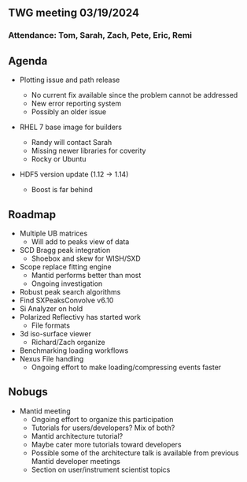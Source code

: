 ## TWG meeting 03/19/2024

### Attendance: Tom, Sarah, Zach, Pete, Eric, Remi

## Agenda
- Plotting issue and path release
  - No current fix available since the problem cannot be addressed
  - New error reporting system
  - Possibly an older issue
  
- RHEL 7 base image for builders
  - Randy will contact Sarah
  - Missing newer libraries for coverity
  - Rocky or Ubuntu
    
- HDF5 version update (1.12 -> 1.14)
  - Boost is far behind

## Roadmap
- Multiple UB matrices
  - Will add to peaks view of data
- SCD Bragg peak integration
   - Shoebox and skew for WISH/SXD
- Scope replace fitting engine
   - Mantid performs better than most
   - Ongoing investigation
- Robust peak search algorithms
- Find SXPeaksConvolve v6.10
- Si Analyzer on hold
- Polarized Reflectivy has started work
   - File formats
- 3d iso-surface viewer
  - Richard/Zach organize
- Benchmarking loading workflows
- Nexus File handling
   - Ongoing effort to make loading/compressing events faster
 
## Nobugs
- Mantid meeting
   - Ongoing effort to organize this participation
   - Tutorials for users/developers? Mix of both?
   - Mantid architecture tutorial?
   - Maybe cater more tutorials toward developers
   - Possible some of the architecture talk is available from previous Mantid developer meetings
   - Section on user/instrument scientist topics
